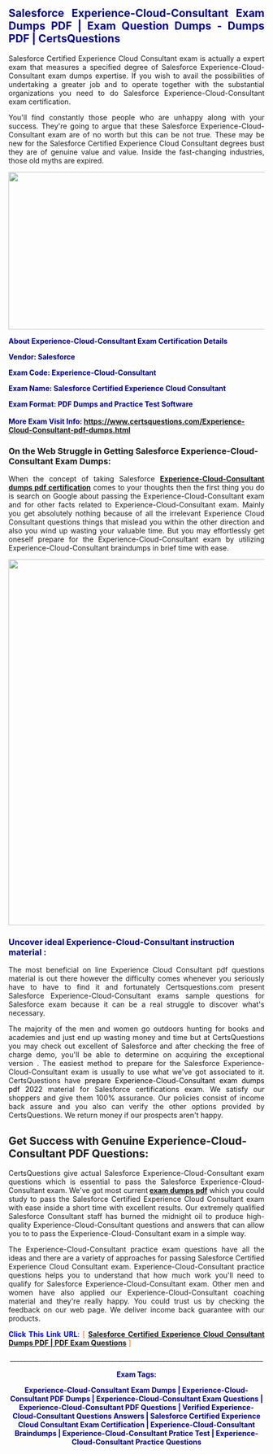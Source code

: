 <h2 style="text-align: justify;"><span style="color: #000080;">Salesforce Experience-Cloud-Consultant Exam Dumps PDF | Exam Question Dumps - Dumps PDF | CertsQuestions</span></h2>
<p style="text-align: justify;">Salesforce Certified Experience Cloud Consultant exam is actually a expert exam that measures a specified degree of Salesforce  Experience-Cloud-Consultant exam dumps expertise. If you wish to avail the possibilities of undertaking a greater job and to operate together with the substantial organizations you need to do Salesforce Experience-Cloud-Consultant exam certification.</p>
<p style="text-align: justify;">You'll find constantly those people who are unhappy along with your success. They're going to argue that these Salesforce  Experience-Cloud-Consultant exam are of no worth but this can be not true. These may be new for the Salesforce Certified Experience Cloud Consultant degrees bust they are of genuine value and value. Inside the fast-changing industries, those old myths are expired.</p>
<p><img style="display: block; margin-left: auto; margin-right: auto;" src="https://i.imgur.com/eaP4ae9.png" width="840" height="310" /></p>
<p><span style="color: #000080;"><strong>About Experience-Cloud-Consultant Exam Certification Details</strong></span></p>
<p><span style="color: #000080;"><strong>Vendor: Salesforce<br /></strong></span></p>
<p><span style="color: #000080;"><strong>Exam Code: Experience-Cloud-Consultant</strong></span></p>
<p><span style="color: #000080;"><strong>Exam Name: Salesforce Certified Experience Cloud Consultant</strong></span></p>
<p><span style="color: #000080;"><strong>Exam Format: PDF Dumps and Practice Test Software<br /><br />More Exam Visit Info: <span style="color: #ff6600;"><a href="https://www.certsquestions.com/Experience-Cloud-Consultant-pdf-dumps.html">https://www.certsquestions.com/Experience-Cloud-Consultant-pdf-dumps.html</a></span></strong></span></p>
<h3>On the Web Struggle in Getting Salesforce Experience-Cloud-Consultant Exam Dumps:</h3>
<p style="text-align: justify;">When the concept of taking Salesforce <a href="https://www.certsquestions.com/Experience-Cloud-Consultant-pdf-dumps.html"><strong> Experience-Cloud-Consultant dumps pdf certification</strong></a> comes to your thoughts then the first thing you do is search on Google about passing the Experience-Cloud-Consultant exam and for other facts related to Experience-Cloud-Consultant exam. Mainly you get absolutely nothing because of all the irrelevant Experience Cloud Consultant questions things that mislead you within the other direction and also you wind up wasting your valuable time. But you may effortlessly get oneself prepare for the Experience-Cloud-Consultant exam by utilizing Experience-Cloud-Consultant braindumps in brief time with ease.</p>
<p><a href="https://www.certsquestions.com/Experience-Cloud-Consultant-pdf-dumps.html"><img style="display: block; margin-left: auto; margin-right: auto;" src="https://i.imgur.com/pxhoKQ2.png" width="720" /></a></p>
<h3><span style="color: #000080;">Uncover ideal  Experience-Cloud-Consultant instruction material :</span></h3>
<p style="text-align: justify;">The most beneficial on line Experience Cloud Consultant pdf questions material is out there however the difficulty comes whenever you seriously have to have to find it and fortunately Certsquestions.com present Salesforce Experience-Cloud-Consultant exams sample questions for Salesforce  exam because it can be a real struggle to discover what's necessary.</p>
<p style="text-align: justify;">The majority of the men and women go outdoors hunting for books and academies and just end up wasting money and time but at CertsQuestions you may check out excellent of Salesforce  and after checking the free of charge demo, you'll be able to determine on acquiring the exceptional version . The easiest method to prepare for the Salesforce Experience-Cloud-Consultant exam is usually to use what we've got associated to it. CertsQuestions have <span style="color: #000000;">prepare Experience-Cloud-Consultant exam dumps pdf 2022</span> material for Salesforce certifications exam. We satisfy our shoppers and give them 100% assurance. Our policies consist of income back assure and you also can verify the other options provided by CertsQuestions. We return money if our prospects aren't happy.</p>
<h2>Get Success with Genuine Experience-Cloud-Consultant PDF Questions:</h2>
<p style="text-align: justify;">CertsQuestions give actual Salesforce Experience-Cloud-Consultant exam questions which is essential to pass the Salesforce  Experience-Cloud-Consultant exam. We've got most current<strong>&nbsp;<a href="https://www.certsquestions.com/">exam dumps pdf</a></strong>&nbsp;which you could study to pass the Salesforce Certified Experience Cloud Consultant exam with ease inside a short time with excellent results. Our extremely qualified Salesforce Consultant staff has burned the midnight oil to produce high-quality Experience-Cloud-Consultant questions and answers that can allow you to to pass the Experience-Cloud-Consultant exam in a simple way.</p>
<p style="text-align: justify;">The Experience-Cloud-Consultant practice exam questions have all the ideas and there are a variety of approaches for passing Salesforce Certified Experience Cloud Consultant exam. Experience-Cloud-Consultant practice questions helps you to understand that how much work you'll need to qualify for Salesforce  Experience-Cloud-Consultant exam. Other men and women have also applied our Experience-Cloud-Consultant coaching material and they're really happy. You could trust us by checking the feedback on our web page. We deliver income back guarantee with our products.</p>
<p style="text-align: justify;"><span style="color: #0000ff;"><strong>Click This Link URL</strong>:</span> <span style="color: #ff6600;">[ <strong><a href="https://www.certsquestions.com/salesforce-consultant-certification.html">Salesforce Certified Experience Cloud Consultant Dumps PDF | PDF Exam Questions</a></strong> ]</span></p>
<p style="text-align: center;">______________________________________________________________________________</p>
<p style="text-align: center;"><span style="color: #000080;"><strong>Exam Tags:</strong></span></p>
<p style="text-align: center;"><span style="color: #000080;"><strong>Experience-Cloud-Consultant Exam Dumps | Experience-Cloud-Consultant PDF Dumps | Experience-Cloud-Consultant Exam Questions | Experience-Cloud-Consultant PDF Questions | Verified Experience-Cloud-Consultant Questions Answers | Salesforce Certified Experience Cloud Consultant Exam Certification | Experience-Cloud-Consultant Braindumps | Experience-Cloud-Consultant Pratice Test | Experience-Cloud-Consultant Practice Questions</strong></span></p>
